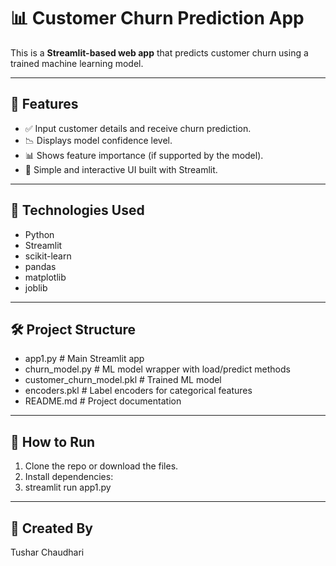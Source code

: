 # 📊 Customer Churn Prediction App

This is a **Streamlit-based web app** that predicts customer churn using a trained machine learning model.

---

## 🚀 Features

- ✅ Input customer details and receive churn prediction.
- 📉 Displays model confidence level.
- 📊 Shows feature importance (if supported by the model).
- 🎯 Simple and interactive UI built with Streamlit.

---

## 🧠 Technologies Used

- Python
- Streamlit
- scikit-learn
- pandas
- matplotlib
- joblib

---

## 🛠 Project Structure
- app1.py # Main Streamlit app
- churn_model.py # ML model wrapper with load/predict methods
- customer_churn_model.pkl # Trained ML model
- encoders.pkl # Label encoders for categorical features
- README.md # Project documentation

---

## 🏁 How to Run

1. Clone the repo or download the files.
2. Install dependencies:
3. streamlit run app1.py

---

## 👤 Created By
Tushar Chaudhari

